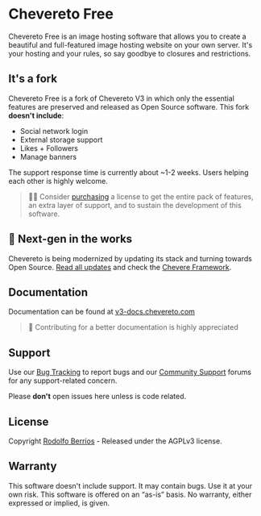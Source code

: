 # Chevereto Free

Chevereto Free is an image hosting software that allows you to create a beautiful and full-featured image hosting website on your own server. It's your hosting and your rules, so say goodbye to closures and restrictions.

## It's a fork

Chevereto Free is a fork of Chevereto V3 in which only the essential features are preserved and released as Open Source software. This fork  **doesn't include**:

- Social network login
- External storage support
- Likes + Followers
- Manage banners

The support response time is currently about ~1-2 weeks. Users helping each other is highly welcome.

> 👍🏾 Consider [purchasing](https://chevereto.com/pricing) a license to get the entire pack of features, an extra layer of support, and to sustain the development of this software.

## 🤯 Next-gen in the works

Chevereto is being modernized by updating its stack and turning towards Open Source. [Read all updates](https://chevereto.com/community/threads/building-the-next-gen-chevereto.11140/) and check the [Chevere Framework](https://chevere.org/).

## Documentation

Documentation can be found at [v3-docs.chevereto.com](https://v3-docs.chevereto.com/)

> 📝 Contributing for a better documentation is highly appreciated

## Support

Use our [Bug Tracking](https://chevereto.com/bug-tracking) to report bugs and our [Community Support](https://chevereto.com/community-support) forums for any support-related concern.

Please **don't** open issues here unless is code related.

## License

Copyright [Rodolfo Berríos](http://rodolfoberrios.com) - Released under the AGPLv3 license.

## Warranty

This software doesn't include support. It may contain bugs. Use it at your own risk. This software is offered on an “as-is” basis. No warranty, either expressed or implied, is given.

